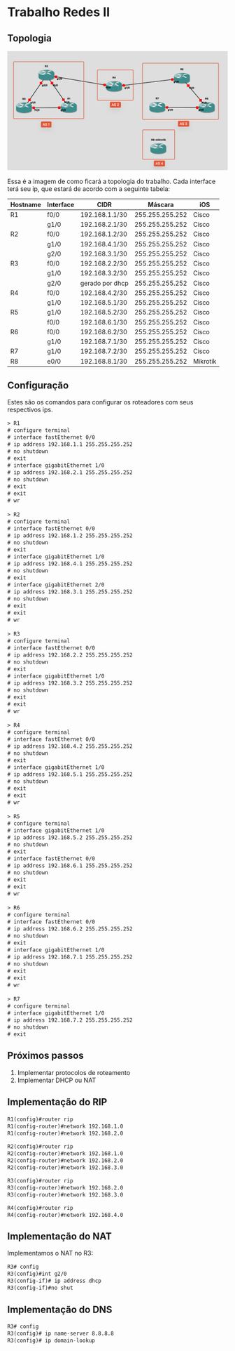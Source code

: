 # Trabalho Redes II

## Topologia
![topologia](./topologia.png)

Essa é a imagem de como ficará a topologia do trabalho. Cada interface terá seu ip, que estará de acordo com a seguinte tabela:


| Hostname | Interface | CIDR           | Máscara         | iOS      |
| -------- | --------- | -------------- | --------------- | -------- |
| R1       | f0/0      | 192.168.1.1/30 | 255.255.255.252 | Cisco    |
|          | g1/0      | 192.168.2.1/30 | 255.255.255.252 | Cisco    |
| R2       | f0/0      | 192.168.1.2/30 | 255.255.255.252 | Cisco    |
|          | g1/0      | 192.168.4.1/30 | 255.255.255.252 | Cisco    |
|          | g2/0      | 192.168.3.1/30 | 255.255.255.252 | Cisco    |
| R3       | f0/0      | 192.168.2.2/30 | 255.255.255.252 | Cisco    |
|          | g1/0      | 192.168.3.2/30 | 255.255.255.252 | Cisco    |
|          | g2/0      | gerado por dhcp| 255.255.255.252 | Cisco    |
| R4       | f0/0      | 192.168.4.2/30 | 255.255.255.252 | Cisco    |
|          | g1/0      | 192.168.5.1/30 | 255.255.255.252 | Cisco    |
| R5       | g1/0      | 192.168.5.2/30 | 255.255.255.252 | Cisco    |
|          | f0/0      | 192.168.6.1/30 | 255.255.255.252 | Cisco    |
| R6       | f0/0      | 192.168.6.2/30 | 255.255.255.252 | Cisco    |
|          | g1/0      | 192.168.7.1/30 | 255.255.255.252 | Cisco    |
| R7       | g1/0      | 192.168.7.2/30 | 255.255.255.252 | Cisco    |
| R8       | e0/0      | 192.168.8.1/30 | 255.255.255.252 | Mikrotik |


## Configuração
Estes são os comandos para configurar os roteadores com seus respectivos ips.
```
> R1
# configure terminal
# interface fastEthernet 0/0
# ip address 192.168.1.1 255.255.255.252
# no shutdown
# exit
# interface gigabitEthernet 1/0
# ip address 192.168.2.1 255.255.255.252
# no shutdown
# exit
# exit
# wr

> R2
# configure terminal
# interface fastEthernet 0/0
# ip address 192.168.1.2 255.255.255.252
# no shutdown
# exit
# interface gigabitEthernet 1/0
# ip address 192.168.4.1 255.255.255.252
# no shutdown
# exit
# interface gigabitEthernet 2/0
# ip address 192.168.3.1 255.255.255.252
# no shutdown
# exit
# exit
# wr

> R3
# configure terminal
# interface fastEthernet 0/0
# ip address 192.168.2.2 255.255.255.252
# no shutdown
# exit
# interface gigabitEthernet 1/0
# ip address 192.168.3.2 255.255.255.252
# no shutdown
# exit
# exit
# wr

> R4
# configure terminal
# interface fastEthernet 0/0
# ip address 192.168.4.2 255.255.255.252
# no shutdown
# exit
# interface gigabitEthernet 1/0
# ip address 192.168.5.1 255.255.255.252
# no shutdown
# exit
# exit
# wr

> R5
# configure terminal
# interface gigabitEthernet 1/0 
# ip address 192.168.5.2 255.255.255.252
# no shutdown
# exit
# interface fastEthernet 0/0
# ip address 192.168.6.1 255.255.255.252
# no shutdown
# exit
# exit
# wr

> R6
# configure terminal
# interface fastEthernet 0/0 
# ip address 192.168.6.2 255.255.255.252
# no shutdown
# exit
# interface gigabitEthernet 1/0
# ip address 192.168.7.1 255.255.255.252
# no shutdown
# exit
# exit
# wr

> R7
# configure terminal
# interface gigabitEthernet 1/0
# ip address 192.168.7.2 255.255.255.252
# no shutdown
# exit

```

## Próximos passos
1. Implementar protocolos de roteamento
2. Implementar DHCP ou NAT


## Implementação do RIP


```
R1(config)#router rip
R1(config-router)#network 192.168.1.0
R1(config-router)#network 192.168.2.0
```



```
R2(config)#router rip
R2(config-router)#network 192.168.1.0
R2(config-router)#network 192.168.2.0
R2(config-router)#network 192.168.3.0
```



```
R3(config)#router rip
R3(config-router)#network 192.168.2.0
R3(config-router)#network 192.168.3.0
```

```
R4(config)#router rip
R4(config-router)#network 192.168.4.0
```



## Implementação do NAT

Implementamos o NAT no R3:

```
R3# config
R3(config)#int g2/0
R3(config-if)# ip address dhcp   
R3(config-if)#no shut
```

## Implementação do DNS

```
R3# config
R3(config)# ip name-server 8.8.8.8
R3(config)# ip domain-lookup
```
